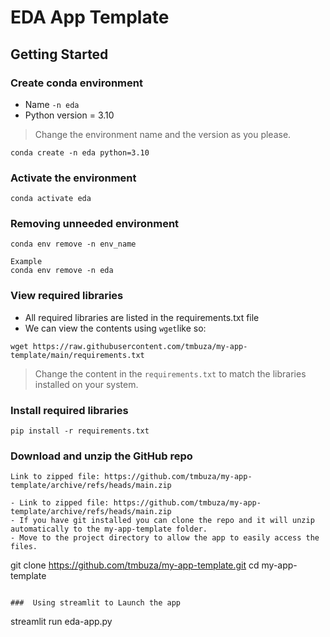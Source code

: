 # EDA App Template

## Getting Started

### Create conda environment
- Name `-n eda`
- Python version = 3.10

> Change the environment name and the version as you please.

```
conda create -n eda python=3.10
```

### Activate the environment
```
conda activate eda
```

### Removing unneeded environment 
```
conda env remove -n env_name

Example
conda env remove -n eda
```

### View required libraries
- All required libraries are listed in the requirements.txt file
- We can view the contents using `wget`like so:
```
wget https://raw.githubusercontent.com/tmbuza/my-app-template/main/requirements.txt
```

> Change the content in the `requirements.txt` to match the libraries installed on your system.

### Install required libraries
```
pip install -r requirements.txt
```

###  Download and unzip the GitHub repo
```
Link to zipped file: https://github.com/tmbuza/my-app-template/archive/refs/heads/main.zip

- Link to zipped file: https://github.com/tmbuza/my-app-template/archive/refs/heads/main.zip
- If you have git installed you can clone the repo and it will unzip automatically to the my-app-template folder.
- Move to the project directory to allow the app to easily access the files.
```
git clone https://github.com/tmbuza/my-app-template.git
cd my-app-template
```

###  Using streamlit to Launch the app
```
streamlit run eda-app.py
```
